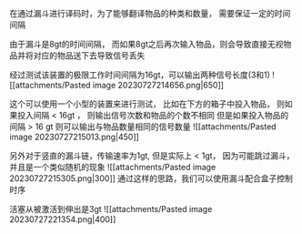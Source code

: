 在通过漏斗进行译码时，为了能够翻译物品的种类和数量， 需要保证一定的时间间隔

由于漏斗是8gt的时间间隔， 而如果8gt之后再次输入物品，则会导致直接无视物品并将对应的物品送下去导致信号丢失

经过测试该装置的极限工作时间间隔为16gt，可以输出两种信号长度(3和1)
![[attachments/Pasted image 20230727214656.png|650]]

这个可以使用一个小型的装置来进行测试， 比如在下方的箱子中投入物品， 则如果投入间隔 < 16gt ， 则输出信号次数和物品的个数不相同
但是如果投入物品的间隔 > 16 gt 则可以输出与物品数量相同的信号数量
![[attachments/Pasted image 20230727215013.png|450]]

另外对于竖直的漏斗链，传输速率为1gt, 但是实际上 < 1gt， 因为可能跳过漏斗， 并且是一个类似随机的现象
![[attachments/Pasted image 20230727215305.png|300]]
通过这样的思路，我们可以使用漏斗配合盒子控制时序


活塞从被激活到伸出是3gt
![[attachments/Pasted image 20230727221354.png|400]]
